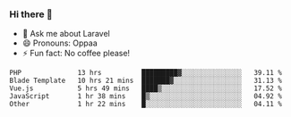 ### Hi there 👋

<!--
**reubenwedson/reubenwedson** is a ✨ _special_ ✨ repository because its `README.md` (this file) appears on your GitHub profile.

Here are some ideas to get you started:

- 📫 How to reach me: 
- 🔭 I’m currently working on awesome talent app
- 🌱 I’m currently learning extreme Vue js technical stuffs
- 👯 I’m looking to collaborate on start ups challenges
- 🤔 I’m looking for help with time
-->
- 💬 Ask me about Laravel
- 😄 Pronouns: Oppaa
- ⚡ Fun fact: No coffee please!

<!--START_SECTION:waka-->
```text
PHP              13 hrs          █████████▓░░░░░░░░░░░░░░░   39.11 % 
Blade Template   10 hrs 21 mins  ███████▓░░░░░░░░░░░░░░░░░   31.13 % 
Vue.js           5 hrs 49 mins   ████▒░░░░░░░░░░░░░░░░░░░░   17.52 % 
JavaScript       1 hr 38 mins    █▒░░░░░░░░░░░░░░░░░░░░░░░   04.92 % 
Other            1 hr 22 mins    █░░░░░░░░░░░░░░░░░░░░░░░░   04.11 % 
```
<!--END_SECTION:waka-->
